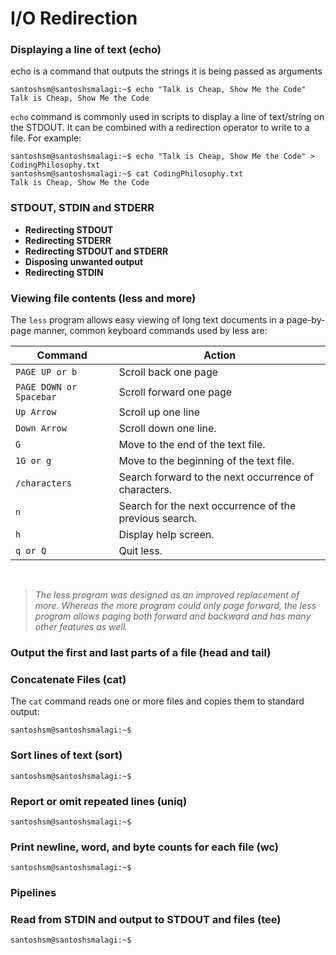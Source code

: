 # I/O Redirection

### Displaying a line of text (echo)
echo is a command that outputs the strings it is being passed as arguments

```console
santoshsm@santoshsmalagi:~$ echo "Talk is Cheap, Show Me the Code"
Talk is Cheap, Show Me the Code
```
```echo``` command is commonly used in scripts to display a line of text/string on the STDOUT. It can be combined with a redirection operator to write to a file. For example:

```console
santoshsm@santoshsmalagi:~$ echo "Talk is Cheap, Show Me the Code" > CodingPhilosophy.txt
santoshsm@santoshsmalagi:~$ cat CodingPhilosophy.txt
Talk is Cheap, Show Me the Code
```

### STDOUT, STDIN and STDERR

* **Redirecting STDOUT**
* **Redirecting STDERR**
* **Redirecting STDOUT and STDERR**
* **Disposing unwanted output**
* **Redirecting STDIN**

### Viewing file contents (less and more)
The ```less``` program allows easy viewing of long text documents in a page-by-page manner, common keyboard commands used by less are:

| Command | Action |
| --------|--------|
| ```PAGE UP or b``` | Scroll back one page |
| ```PAGE DOWN or Spacebar``` | Scroll forward one page |
| ```Up Arrow``` | Scroll up one line |
| ```Down Arrow``` | Scroll down one line. |
| ```G``` | Move to the end of the text file. |
| ```1G or g```  | Move to the beginning of the text file. |
| ```/characters``` | Search forward to the next occurrence of characters. |
| ```n``` | Search for the next occurrence of the previous search. |
| ```h``` | Display help screen. |
| ```q or Q``` | Quit less. |

<br>

> *The less program was designed as an improved replacement of more. Whereas the more program could only page forward, the less program allows paging both forward and backward and has many other features as well.*

### Output the first and last parts of a file (head and tail)

### Concatenate Files (cat)
The ```cat``` command reads one or more files and copies them to standard output:
```console
santoshsm@santoshsmalagi:~$ 
```
### Sort lines of text (sort)
```console
santoshsm@santoshsmalagi:~$ 
```
### Report or omit repeated lines (uniq)
```console
santoshsm@santoshsmalagi:~$ 
```
### Print newline, word, and byte counts for each file (wc)
```console
santoshsm@santoshsmalagi:~$ 
```

### Pipelines
### Read from STDIN and output to STDOUT and files (tee)
```console
santoshsm@santoshsmalagi:~$ 
```
